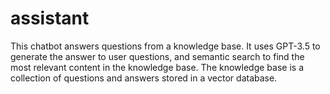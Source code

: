 # assistant
This chatbot answers questions from a knowledge base. It uses GPT-3.5 to generate the answer to user questions, and semantic search to find the most relevant content in the knowledge base. The knowledge base is a collection of questions and answers stored in a vector database.
